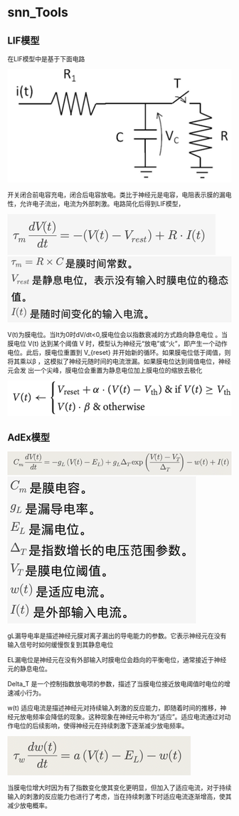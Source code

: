 # snn_Tools
## LIF模型

在LIF模型中是基于下面电路

![Alt text](/picture/image.png)

开关闭合前电容充电，闭合后电容放电。类比于神经元是电容，电阻表示膜的漏电性，允许电子流出，电流为外部刺激。电路简化后得到LIF模型，

![Alt text](/picture/image-2.png)
![Alt text](/picture/image-3.png)

V(t)为膜电位。当It为0时dV/dt<0,膜电位会以指数衰减的方式趋向静息电位 。当膜电位  V(t)  达到某个阈值  V  时，模型认为神经元“放电”或“火”，即产生一个动作电位。此后，膜电位重置到  V_{reset}  并开始新的循环。如果膜电位低于阈值，则 将其乘以β ，这模拟了神经元随时间的电流泄漏。如果膜电位达到阈值电位，神经元会发 出一个尖峰，膜电位会重置为静息电位加上膜电位的缩放去极化

![Alt text](/picture/image-4.png)

## AdEx模型


![Alt text](/picture/image-5.png)
![Alt text](/picture/image-6.png)

gL漏导电率是描述神经元膜对离子漏出的导电能力的参数。它表示神经元在没有输入信号时如何缓慢恢复到其静息电位

EL漏电位是神经元在没有外部输入时膜电位会趋向的平衡电位，通常接近于神经元的静息电位。

  Delta_T  是一个控制指数放电项的参数，描述了当膜电位接近放电阈值时电位的增速减小行为。

 w(t) 适应电流是描述神经元对持续输入刺激的反应能力，即随着时间的推移，神经元放电频率会降低的现象。这种现象在神经元中称为“适应”。适应电流通过对动作电位的后续影响，使得神经元在持续刺激下逐渐减少放电频率。

![Alt text](/picture/image-7.png)

当膜电位增大时因为有了指数变化使其变化更明显，但加入了适应电流，对于持续输入的刺激的反应能力也进行了考虑，当在持续刺激下时适应电流逐渐增高，使其减少放电概率。
